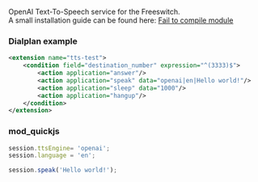 <p>
  OpenAI Text-To-Speech service for the Freeswitch. <br>
  A small installation guide can be found here: <a href="https://github.com/akscf/mod_openai_asr/issues/1">Fail to compile module</a>
</p>

### Dialplan example
```XML
<extension name="tts-test">
    <condition field="destination_number" expression="^(3333)$">
        <action application="answer"/>
        <action application="speak" data="openai|en|Hello world!"/>
        <action application="sleep" data="1000"/>
        <action application="hangup"/>
    </condition>
</extension>
```

### mod_quickjs
```javascript
session.ttsEngine= 'openai';
session.language = 'en';

session.speak('Hello world!');
```
